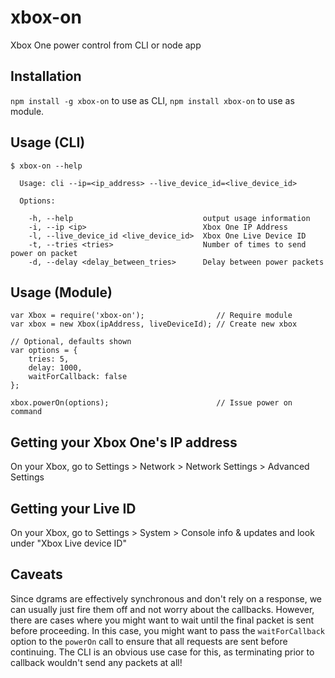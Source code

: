 # xbox-on
Xbox One power control from CLI or node app

## Installation

`npm install -g xbox-on` to use as CLI, `npm install xbox-on` to use as module.

## Usage (CLI)

```
$ xbox-on --help

  Usage: cli --ip=<ip_address> --live_device_id=<live_device_id>

  Options:

    -h, --help                             output usage information
    -i, --ip <ip>                          Xbox One IP Address
    -l, --live_device_id <live_device_id>  Xbox One Live Device ID
    -t, --tries <tries>                    Number of times to send power on packet
    -d, --delay <delay_between_tries>      Delay between power packets
```

## Usage (Module)
```
var Xbox = require('xbox-on');                // Require module
var xbox = new Xbox(ipAddress, liveDeviceId); // Create new xbox

// Optional, defaults shown
var options = {
    tries: 5,
    delay: 1000,
    waitForCallback: false
};

xbox.powerOn(options);                        // Issue power on command
```

## Getting your Xbox One's IP address

On your Xbox, go to Settings > Network > Network Settings > Advanced Settings

## Getting your Live ID

On your Xbox, go to Settings > System > Console info & updates and look under "Xbox Live device ID"

## Caveats

Since dgrams are effectively synchronous and don't rely on a response, we can usually just fire them off and not worry
about the callbacks.  However, there are cases where you might want to wait until the final packet is sent before
proceeding.  In this case, you might want to pass the `waitForCallback` option to the `powerOn` call to ensure that all
requests are sent before continuing.  The CLI is an obvious use case for this, as terminating prior to callback wouldn't
send any packets at all!
